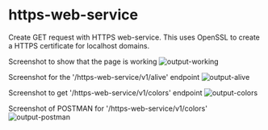 # https-web-service

Create GET request with HTTPS web-service.
This uses OpenSSL to create a HTTPS certificate for localhost domains.

Screenshot to show that the page is working
![output-working](https://github.com/savithashreem07/https-web-service/assets/157434708/8620ba9d-acfc-41bd-b627-ac117fa0d24c)


Screenshot for the '/https-web-service/v1/alive' endpoint
![output-alive](https://github.com/savithashreem07/https-web-service/assets/157434708/11c02b6f-f974-43f4-8fa7-ff0b8aa15503)


Screenshot to get '/https-web-service/v1/colors' endpoint
![output-colors](https://github.com/savithashreem07/https-web-service/assets/157434708/f3dc182c-9dc8-430e-99e2-13cb40daa28b)


Screenshot of POSTMAN for '/https-web-service/v1/colors'
![output-postman](https://github.com/savithashreem07/https-web-service/assets/157434708/c8073b22-4411-4355-bab7-39628f42f681)
